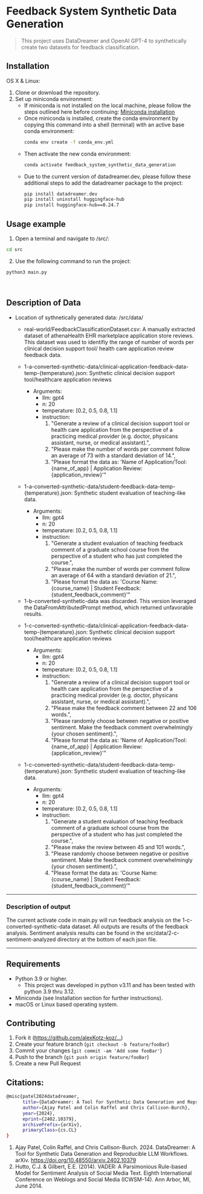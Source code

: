 # Feedback System Synthetic Data Generation
> This project uses DataDreamer and OpenAI GPT-4 to synthetically create two datasets for feedback classification.

## Installation

OS X & Linux:
1. Clone or download the repository.
2. Set up miniconda environment:
    - If miniconda is not installed on the local machine, please follow the steps outlined here before continuing: [Miniconda installation](https://docs.anaconda.com/free/miniconda/)
    - Once miniconda is installed, create the conda environment by copying this command into a shell (terminal) with an active base conda environment:
        ```sh
        conda env create -f conda_env.yml
        ```
    - Then activate the new conda environment:
        ```sh
        conda activate feedback_system_synthetic_data_generation
        ```
    - Due to the current version of datadreamer.dev, please follow these additional steps to add the datadreamer package to the project:
        ```sh
        pip install datadreamer.dev
        pip install uninstall huggingface-hub
        pip install huggingface-hub==0.24.7
        ```

## Usage example
1. Open a terminal and navigate to /src/:
```sh
cd src
```
2. Use the following command to run the project: 
```sh
python3 main.py
```
<br>

## Description of Data

- Location of sythnetically generated data: /src/data/
     - real-world/FeedbackClassificationDataset.csv: A manually extracted dataset of athenaHealth EHR marketplace application store reviews. This dataset was used to identifiy the range of number of words per clinical decision support tool/ health care application review feedback data. 
     - 1-a-converted-synthetic-data/clinical-application-feedback-data-temp-{temperature}.json: Synthetic clinical decision support tool/healthcare application reviews
        - Arguments:
            - llm: gpt4
            - n: 20
            - temperature: [0.2, 0.5, 0.8, 1.1]
            - instruction: 
                1. "Generate a review of a clinical decision support tool or health care application from the perspective of a practicing medical provider (e.g. doctor, physicans assistant, nurse, or medical assistant).",
                2. "Please make the number of words per comment follow an average of 73 with a standard deviation of 14.",
                3. "Please format the data as: 'Name of Application/Tool: {name_of_app} | Application Review: {application_review}'"
        
    - 1-a-converted-synthetic-data/student-feedback-data-temp-{temperature}.json: Synthetic student evaluation of teaching-like data. 
        - Arguments:
            - llm: gpt4
            - n: 20
            - temperature: [0.2, 0.5, 0.8, 1.1]
            - instruction:
                1. "Generate a student evaluation of teaching feedback comment of a graduate school course from the perspective of a student who has just completed the course.",
                2. "Please make the number of words per comment follow an average of 64 with a standard deviation of 21.",
                3. "Please format the data as: 'Course Name: {course_name} | Student Feedback: {student_feedback_comment}'"

    * 1-b-converted-synthetic-data was discarded. This version leveraged the DataFromAttributedPrompt method, which returned unfavorable results.

     - 1-c-converted-synthetic-data/clinical-application-feedback-data-temp-{temperature}.json: Synthetic clinical decision support tool/healthcare application reviews
        - Arguments:
            - llm: gpt4
            - n: 20
            - temperature: [0.2, 0.5, 0.8, 1.1]
            - instruction: 
                1. "Generate a review of a clinical decision support tool or health care application from the perspective of a practicing medical provider (e.g. doctor, physicans assistant, nurse, or medical assistant).",
                2. "Please make the feedback comment between 22 and 106 words.",
                3. "Please randomly choose between negative or positive sentiment. Make the feedback comment overwhelmingly {your chosen sentiment}.",
                4. "Please format the data as: 'Name of Application/Tool: {name_of_app} | Application Review: {application_review}'"
        
    - 1-c-converted-synthetic-data/student-feedback-data-temp-{temperature}.json: Synthetic student evaluation of teaching-like data. 
        - Arguments:
            - llm: gpt4
            - n: 20
            - temperature: [0.2, 0.5, 0.8, 1.1]
            - instruction:
                1. "Generate a student evaluation of teaching feedback comment of a graduate school course from the perspective of a student who has just completed the course.",
                2. "Please make the review between 45 and 101 words.",
                3. "Please randomly choose between negative or positive sentiment. Make the feedback comment overwhelmingly {your chosen sentiment}.",
                4. "Please format the data as: 'Course Name: {course_name} | Student Feedback: {student_feedback_comment}'"
        
---
### Description of output
The current activate code in main.py will run feedback analysis on the 1-c-converted-synthetic-data dataset. All outputs are results of the feedback analysis. Sentiment analysis results can be found in the src/data/2-c-sentiment-analyzed directory at the bottom of each json file. 

---

## Requirements
- Python 3.9 or higher. 
    - This project was developed in python v3.11 and has been tested with python 3.9 thru 3.12.
- Miniconda (see Installation section for further instructions).
- macOS or Linux based operating system.

## Contributing

1. Fork it (<https://github.com/alexKotz-koz/...>)
2. Create your feature branch (`git checkout -b feature/fooBar`)
3. Commit your changes (`git commit -am 'Add some fooBar'`)
4. Push to the branch (`git push origin feature/fooBar`)
5. Create a new Pull Request

## Citations:
```sh
@misc{patel2024datadreamer,
      title={DataDreamer: A Tool for Synthetic Data Generation and Reproducible LLM Workflows}, 
      author={Ajay Patel and Colin Raffel and Chris Callison-Burch},
      year={2024},
      eprint={2402.10379},
      archivePrefix={arXiv},
      primaryClass={cs.CL}
}
```
1. Ajay Patel, Colin Raffel, and Chris Callison-Burch. 2024. DataDreamer: A Tool for Synthetic Data Generation and Reproducible LLM Workflows. arXiv. https://doi.org/10.48550/arxiv.2402.10379
2. Hutto, C.J. & Gilbert, E.E. (2014). VADER: A Parsimonious Rule-based Model for
Sentiment Analysis of Social Media Text. Eighth International Conference on
Weblogs and Social Media (ICWSM-14). Ann Arbor, MI, June 2014.